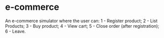 # e-commerce
An e-commerce simulator where the user can: 1 - Register product; 2 - List Products; 3 - Buy product; 4 - View cart; 5 - Close order (after registration); 6 - Leave.
